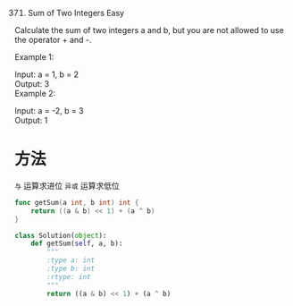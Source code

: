 371. Sum of Two Integers
Easy

Calculate the sum of two integers a and b, but you are not allowed to use the operator + and -.

Example 1:  

Input: a = 1, b = 2  
Output: 3  
Example 2:  

Input: a = -2, b = 3  
Output: 1  


# 方法
`与` 运算求进位
`异或` 运算求低位

```go
func getSum(a int, b int) int {
    return ((a & b) << 1) + (a ^ b)
}
```


```python
class Solution(object):
    def getSum(self, a, b):
        """
        :type a: int
        :type b: int
        :rtype: int
        """
        return ((a & b) << 1) + (a ^ b)
```